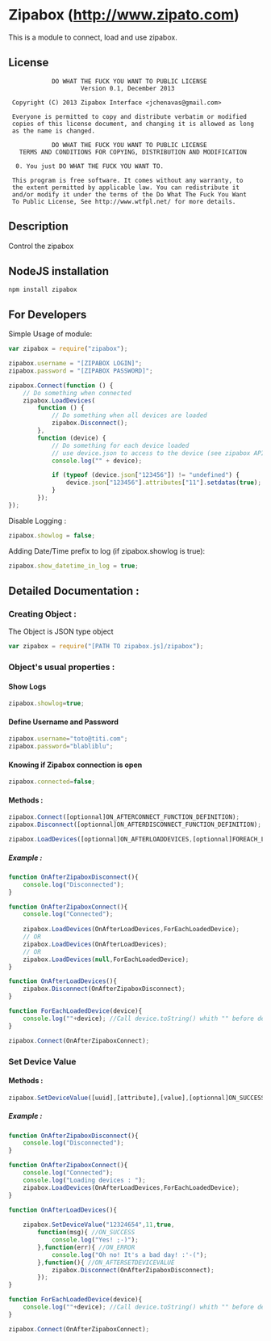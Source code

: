 # Zipabox (http://www.zipato.com) 

This is a module to connect, load and use zipabox.

## License

```
            DO WHAT THE FUCK YOU WANT TO PUBLIC LICENSE
                    Version 0.1, December 2013

 Copyright (C) 2013 Zipabox Interface <jchenavas@gmail.com>

 Everyone is permitted to copy and distribute verbatim or modified
 copies of this license document, and changing it is allowed as long
 as the name is changed.

            DO WHAT THE FUCK YOU WANT TO PUBLIC LICENSE
   TERMS AND CONDITIONS FOR COPYING, DISTRIBUTION AND MODIFICATION

  0. You just DO WHAT THE FUCK YOU WANT TO.
```

```
 This program is free software. It comes without any warranty, to
 the extent permitted by applicable law. You can redistribute it
 and/or modify it under the terms of the Do What The Fuck You Want
 To Public License, See http://www.wtfpl.net/ for more details.
```


## Description

Control the zipabox

## NodeJS installation

```
npm install zipabox
```

## For Developers

Simple Usage of module:
```js
var zipabox = require("zipabox");

zipabox.username = "[ZIPABOX LOGIN]";
zipabox.password = "[ZIPABOX PASSWORD]";

zipabox.Connect(function () {
    // Do something when connected
    zipabox.LoadDevices(
        function () {
            // Do something when all devices are loaded
            zipabox.Disconnect();
        },
        function (device) {
            // Do something for each device loaded
            // use device.json to access to the device (see zipabox API https://my.zipato.com/zipato-web/api/)
            console.log("" + device);

            if (typeof (device.json["123456"]) != "undefined") {
                device.json["123456"].attributes["11"].setdatas(true);
            }
        });
});
```

Disable Logging :
```js
zipabox.showlog = false;
```

Adding Date/Time prefix to log (if zipabox.showlog is true):
```js
zipabox.show_datetime_in_log = true;
```

## Detailed Documentation :
### Creating Object :
The Object is JSON type object
```js
var zipabox = require("[PATH TO zipabox.js]/zipabox");
```
### Object's usual properties :
#### Show Logs
```js
zipabox.showlog=true;
```
#### Define Username and Password
```js
zipabox.username="toto@titi.com";
zipabox.password="blabliblu";
```
#### Knowing if Zipabox connection is open
```js
zipabox.connected=false;
```
#### Methods :
```js
zipabox.Connect([optionnal]ON_AFTERCONNECT_FUNCTION_DEFINITION);
zipabox.Disconnect([optionnal]ON_AFTERDISCONNECT_FUNCTION_DEFINITION);

zipabox.LoadDevices([optionnal]ON_AFTERLOADDEVICES,[optionnal]FOREACH_LOADED_DEVICE);
```
##### Example :
```js
function OnAfterZipaboxDisconnect(){
    console.log("Disconnected");
}

function OnAfterZipaboxConnect(){
    console.log("Connected");
    
    zipabox.LoadDevices(OnAfterLoadDevices,ForEachLoadedDevice);
    // OR 
    zipabox.LoadDevices(OnAfterLoadDevices);
    // OR 
    zipabox.LoadDevices(null,ForEachLoadedDevice);
}

function OnAfterLoadDevices(){
    zipabox.Disconnect(OnAfterZipaboxDisconnect);
}

function ForEachLoadedDevice(device){
    console.log(""+device); //Call device.toString() whith "" before device else show JSON Object (as object)
}

zipabox.Connect(OnAfterZipaboxConnect);
```

### Set Device Value
#### Methods :
```js
zipabox.SetDeviceValue([uuid],[attribute],[value],[optionnal]ON_SUCCESS,[optionnal]ON_ERROR,[optionnal]ON_AFTERSETDEVICEVALUE);
```
##### Example :
```js
function OnAfterZipaboxDisconnect(){
    console.log("Disconnected");
}

function OnAfterZipaboxConnect(){
    console.log("Connected");  
    console.log("Loading devices : ");  
    zipabox.LoadDevices(OnAfterLoadDevices,ForEachLoadedDevice);
}

function OnAfterLoadDevices(){
		
    zipabox.SetDeviceValue("12324654",11,true,
	    function(msg){ //ON_SUCCESS
	    	console.log("Yes! ;-)");	
	    },function(err){ //ON_ERROR
	    	console.log("Oh no! It's a bad day! :'-(");		
	    },function(){ //ON_AFTERSETDEVICEVALUE
	    	zipabox.Disconnect(OnAfterZipaboxDisconnect);		
	    });
}

function ForEachLoadedDevice(device){
    console.log(""+device); //Call device.toString() whith "" before device else show JSON Object (as object)
}

zipabox.Connect(OnAfterZipaboxConnect);
```
